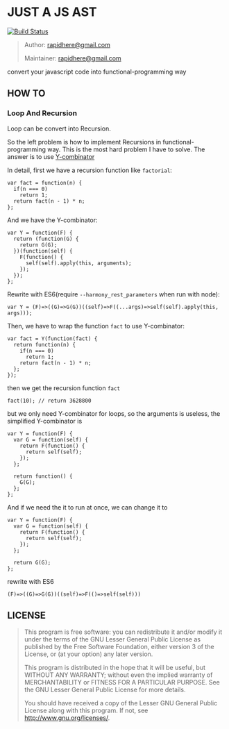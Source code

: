 JUST A JS AST
===

[![Build Status](https://travis-ci.org/rapidhere/fpjs.svg?branch=master)](https://travis-ci.org/rapidhere/fpjs)

> Author: rapidhere@gmail.com
>
> Maintainer: rapidhere@gmail.com
>

convert your javascript code into functional-programming way


HOW TO
---

### Loop And Recursion

Loop can be convert into Recursion.

So the left problem is how to implement Recursions in functional-programming way. This is the most hard problem I have to solve. The answer is
to use [Y-combinator](https://en.wikipedia.org/wiki/Fixed-point_combinator)

In detail, first we have a recursion function like `factorial`:
```
var fact = function(n) {
  if(n === 0)
    return 1;
  return fact(n - 1) * n;
};
```

And we have the Y-combinator:
```
var Y = function(F) {
  return (function(G) {
    return G(G);
  })(function(self) {
    F(function() {
      self(self).apply(this, arguments);
    });
  });
};
```
Rewrite with ES6(require `--harmony_rest_parameters` when run with node):
```
var Y = (F)=>((G)=>G(G))((self)=>F((...args)=>self(self).apply(this, args)));
```

Then, we have to wrap the function `fact` to use Y-combinator:
```
var fact = Y(function(fact) {
  return function(n) {
    if(n === 0)
      return 1;
    return fact(n - 1) * n;
  };
});
```

then we get the recursion function `fact`
```
fact(10); // return 3628800
```

but we only need Y-combinator for loops, so the arguments is useless, the simplified Y-combinator is

```
var Y = function(F) {
  var G = function(self) {
    return F(function() {
      return self(self);
    });
  };

  return function() {
    G(G);
  };
};
```

And if we need the it to run at once, we can change it to

```
var Y = function(F) {
  var G = function(self) {
    return F(function() {
      return self(self);
    });
  };

  return G(G);
};
```

rewrite with ES6

```
(F)=>((G)=>G(G))((self)=>F(()=>self(self)))
```

LICENSE
---

> This program is free software: you can redistribute it and/or modify it under the terms of the GNU Lesser General Public License as published by the Free Software Foundation, either version 3 of the License, or (at your option) any later version.
>
> This program is distributed in the hope that it will be useful, but WITHOUT ANY WARRANTY; without even the implied warranty of MERCHANTABILITY or FITNESS FOR A PARTICULAR PURPOSE. See the GNU Lesser General Public License for more details.
>
> You should have received a copy of the Lesser GNU General Public License along with this program. If not, see http://www.gnu.org/licenses/.
